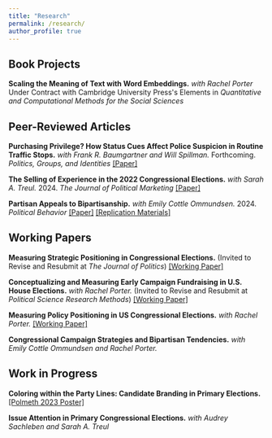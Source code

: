 ```yaml
---
title: "Research"
permalink: /research/
author_profile: true
---
```


## Book Projects
**Scaling the Meaning of Text with Word Embeddings.** *with Rachel Porter* Under Contract with Cambridge University Press's Elements in *Quantitative and Computational Methods for the Social Sciences*

## Peer-Reviewed Articles
**Purchasing Privilege? How Status Cues Affect Police Suspicion in Routine Traffic Stops.** *with Frank R. Baumgartner and Will Spillman.* Forthcoming. *Politics, Groups, and Identities* [[Paper]](https://doi.org/10.1080/21565503.2024.2378034)

**The Selling of Experience in the 2022 Congressional Elections.** *with Sarah A. Treul.* 2024. *The Journal of Political Marketing* [[Paper]](https://doi.org/10.1080/15377857.2024.2371765)

**Partisan Appeals to Bipartisanship.** *with Emily Cottle Ommundsen.*  2024. *Political Behavior* [[Paper]](/files/case_cottle_partisanappeals.pdf) [[Replication Materials]](https://doi.org/10.1007/s11109-022-09838-7)

## Working Papers

**Measuring Strategic Positioning in Congressional Elections.** (Invited to Revise and Resubmit at *The Journal of Politics*) [[Working Paper]](/files/case_measuringpositioning.pdf)

**Conceptualizing and Measuring Early Campaign Fundraising in U.S. House Elections.** *with Rachel Porter.* (Invited to Revise and Resubmit at *Political Science Research Methods*) [[Working Paper]](/files/case_porter_money.pdf)

**Measuring Policy Positioning in US Congressional Elections.** *with Rachel Porter.* [[Working Paper]](/files/case_porter_issues.pdf)

**Congressional Campaign Strategies and Bipartisan Tendencies.** *with Emily Cottle Ommundsen and Rachel Porter.*

## Work in Progress

**Coloring within the Party Lines: Candidate Branding in Primary Elections.** [[Polmeth 2023 Poster]](/files/case_logos_poster.pdf)

**Issue Attention in Primary Congressional Elections.** *with Audrey Sachleben and Sarah A. Treul*

